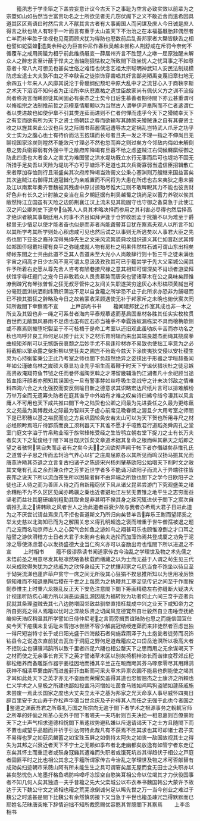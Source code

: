 <!-- { "loadSidebar": true } -->
　　籀夙志于学圭筚之下盖尝妄意计议今古天下之事耻为空言必致实效以前辈为之宗盟如山如岳然当世富贵功名之士所欲见者无几窃伏阁下之义不敢近舍而逺希因具道其区区焉语曰时然后言人不猒其言古者有大事阖国人而问谋及庶人今日诚是庶人得言之秋也故人有轻于一叶而言有重于太山盖天下不治治之在本福基旤胎非偶然者亡羊而补牢胜于坐视也见莵而顾犬犹为得防也厯数前后乱吾邦家者大槩皆鴃舌之相也譬如蛇虿蝗遗类余种必为巨害仲尼作春秋吴越未尝称人荆舒咸在斥罚今奈何不循覆车之戒用闽蜑为相乎前此维扬旤变一薛居州齐言不胜楚人之咻一屈原独醒未解众人之醉忠言至计蔽于悍夫之当轴刚狠怙权之所致閤下政坐忧人之忧耳事之不如尊意者十常八九可想见也甚矣世俗之难悟也伏念艺祖太宗聪明神武知人安民法制规模防虑宏逺士大夫孰不由之不幸鴃舌之徒崇饰穿凿唱其奸言鄙尧陋禹变蔑旧章扫地无余四五十年来人人风靡其说沦于骨髓纲纪颓圯中原大乱中才之流甘心入于商鞅李斯之术天下滔滔不知何者为正论所幸庆厯嘉祐之遗世臣故家尚有佩伏义方之训不流俗尚者称尧言而睎颜徒其间固必有豪杰之士矣今日后生慕善者期待閤下亦云甚重谓可以脩祖宗之法制推前哲之范模羣情颙颙以为当然古人谓举伊尹臯陶而不仁者逺谓仁者以类进故也如使伊臯不引其类连茹而进则不仁者何惮而逺乎今天下之猾贼幸天下之有变而欲有所为天下之贤士倚朝廷之尊而欲输写其肺腑夫猾贼诛之自有其亹贤士收之以旌其来此公议也兵戈之际图书蔀酱儒冠遭辱古之定祸乱岂特武人爪牙之功乎文士实为之腹心也士有待价而沽玉抱璞而长号者且夫一发之不理一指之不伸尚且无聊视国家涂炭则瞠然不能效尺寸理必不然也忽而弃之则过矣方今邻敌内侮如未解倒悬之势兵衞寡弱有外强中干之敝府库殚竭有旦暮不给之虑盗贼江右伺候羇縻绥御之防此四患也大者金人之害尤为难图譬之洪水堤坊既立水行无事而后可也堤坊不固无所措手足矣吾以天险为堤坊不亦可乎塘泺不足道也其次兵衞寡弱当遣信臣招辑散亡来者厚加存恤则行且渐盛矣其次府库殚竭当效衞文公秉心塞渊则万艘继来国益富矣其次盗贼江右御得其道冦雠化为亲戚置而不问将为大患在所虑也古来夷狄之患未尝及江以南累年秦齐晋魏被其残虐中原讨掠殆尽惟大江则不敢睥睨其力不能也彼贪财好色非有长久之计肘腋之变当在旦夕朝廷据有荆吴越蜀之饶尚足以蓄力养锐以俟其敝然恃江立国虽有天险之边防荆襄江汉上流未见其能固守也守御之备莫急于此使江汉之间公卿刺史下逮皁刍荛人人具其术略决择而参用之其利害必尽得也然后择高才绝识者綂其事朝廷用人何事不济且如拜尹逢于仓猝收剧孟于扰攘不以为难至于爵禄曽无少悋足以使才能者奋也似是而非者尚能聋瞽耳目犹在察焉夫观人以所言不如以其所学考其所学则处心积虑咸可见也然后试之以事则无所逃矣以人事君大臣之先务也閤下亚圣之裔孙深得鳬绎先生之文采风流箕裘典坟组织道义其仁如晋赵武其博如郑国侨翊戴社稷有良平之弥缝成就人物有房杜之明果伟然柱石诚可谓山东出相矣绛帐东閤之士共由此道不乏其人吾道未至大光小人尚敢肆行则十哲三千之徒未满也宇宙之间高才日少古风不竞可谓太息汲汲孜孜其可已乎籀尝学于先大父栾城公闻其许予所着右史愿从尊先舍人咨考有陋巷接尺椽之意其相知可谓深矣不肖顷者游梁拜伏馆宇辱枉题门之宠今日非敢若众人畏贵慕势而唐突也譬诸草木在公之臭味矣顾惟潦倒疎冗有琴张曽晳之狂无叔牙管仲之友间关失职遂哭穷途灰心木形槁项黄馘岂可分毫贬屈洴絖洒削纬萧织蒲岂不足以自食籕之所学恐不止于此所求亦恐非为餔啜而已不揆其猖狂之辞略及今日之故若蒙收采顾遇使无补于邦家斥之未晩也俯伏賔次罔知所裁閤下幸察焉不宣
　　上戸部尚书书
　　籕闻建邦犹之作室其成也非一木之所支及其毁也非一绳之可系昔者海内平泰规摹逺而基扄固羣材各胜其任实实枚枚贯百世而无敝飘风暴雨不足虑也虽有匠石亦当袖手不幸蠧蚀蚁漏栋梁不具而榱桷欹侧或不察焉则摧堕圯裂至于不可枝梧于是命工考室以还旧观此虽劬疚辛苦而亦功名之秋也呜呼非良工师何足以预于此天下之材乐育附辑而来出其端良雄杰而绳其挠腐拳曲规矩斧削可以无憾斲丧衰颓之后妙手尤不易逢珍材亦不易致也使拙工率意为之必将截榆以擎承露之槃折柳以樊狂夫之圃岂不殆哉今兹天下涂炭夷狄交侵以安社稷生灵为心持衡鍳秉公正此乃考室之师也閤下负超然绝异之姿挟出于形器之学咺赫蚤闻年如公瑾破乌林之嵗硕大尊显功业先乎祖生而着鞭于时天下宁谧伏猎状杜之徒忌嫉高贤故淹翔符鱼节钺之任而巻怀埏陶烹斡之才滞留畿辅渔钓江湖者凡十余祀顾当途皆血指汗顔者亦预知其误国也一旦有警事棼如丝呼吸生变战守之计未决邻敌之情难料四海六合之大化强狡而安反侧喻日新之德意求其识略宏达尺纸片言可以排难解纷万举万全而无遗筹失防者在庭其谁乎中外始有才难之叹矣诗曰絺兮绤兮凄其以风言庸人不可用也天下咸共推曰閤下今之陆贽也公卿之间最为先进委任之久最为更练蓻文之苑最为美博裁处之际最为智辩天子虚心前席见晩眷奬之渥旦夕大用考室之师閤下是已积穗以基之裕民而庇之方且巩固轮奂安若太山可以为天下贺也所用寻尺之材必经顾盻焉班斤待郢质而良工须利器天下其谁不愿才乎噫致君行道蹈尧舜周孔之堂室门庭文字溢于竹帛勲业昭于旂常綘帐受经之生皆鹗立朝右堂下捉刀之士有长万夫者矣天下之髦俊经于閤下耳目既厌饫矣文章道术据其复命之根而纵其爇天之熖即之望之者骇愕晃自失而走者有之矣今夫之流欲彻声闻于帐下者亦僭越矣恭惟孔氏之道曽子子思之传而孟轲治气养心以扩之庄周屈原各以其所见而鸣汉扬马振其光而唐燕许飏其芬退之立言复古扫诸子之陈迹宋兴杨刘肈基欧阳公始唱天下削时文之敝其文奄有孔孟之余烈兼众作之芳芗近世学者多不能诵习欧阳子而流入于异端往往皆丧邦之说天下所以流血苍生所以困毙者鲜不由异端之所致也閤下之学今日欧阳子之徒也正人待之而为善匪人待之而自新籕窃伏下风从诸父昆弟尝游门下究观盛美之绪余糟粕不为不久区区见闻亦睎骥之乗也近者避地江左贫无置锥之地平生之志穷而益坚老而益壮其磨研编削粗勤其取舍是非甚明不揆其身之疎冗辄进伏于閤下之賔次自谓推孔孟之讲韩欧之风者世人之治此道者益衰少故与我者亦希焉大君子日进此道为之不厌尝试请益焉庶几不拒也吾道斯文乃所归向矣昔羊舌弃乐王鲋而望祁奚之举太史慈以北海知已而为之解围关忠义得孔明超逸之褒而増重于世牛僧孺被退之题门之宠而名动京师古人之心契气合如鱼之游如鸟之翔甚可乐也顾惟潦倒之才口耳之隘譬之游侠滑稽方士日者大君子未剧弃也若夫选抡而加藻饰焉共登成厦之功免于泥涂之辱使涤虑濳心以发扬盛德大业当仁徇义亦可以奋励出竒也惟閤下所以进退之不宣
　　上时相书
　　籀不佞谬忝读书闻道家传古今治乱之学理世及物之术先儒之未悟前圣之用意尽发其枢凛然略备椟载而缮藏之以为士而无益于人谓之茍生见三代以来成败得失犹为之悲戚为之欣怿身经天下之扰攘邦家之屯厄当食不饱坐以待旦至于恸哭流涕也蓬庐荜户贫守一席之间无所役其心狂狷不揆思推所知以为世用凌厉愤悱知难而不知退臯陶后稷在千世之上每愿为之执鞭共工寒浞见传记之间至于作而按劒恭惟主上时乗六龙拨乱反正天下安危注意閤下閤下筹画精稳左右弥缝断大疑决大计视逺听防疚心竭力所以消恶运遏乱源因旤为福转败为功者何止六间三竒乎迩者兵民就其条理盗贼去其七八边防増固邻敌益驯举直措枉裁成中兴之业天下咸知帝力之所自弼亮之得人焉籕以忧时之深故乐贤之切闻风览德寛然自壮毅然自立击唾壶抚絶编仰天浩叹稍温其所学譬如日侍仲尼老之言而旁揖贾谊陆防也思之而能信固冝仕矣今天下疮痍未复诟耻未雪抱冰尝胆不容少解峩冠结绶连茹而来非徒然者百虑岂独一得尺短岂特寸长乎或曰阳光盛于四海敲石者何施霖雨泽于九土抱瓮者徒劳而况饰钻县令之说造次直前犹击瓦缶于洞庭之野何足道哉籕应之曰岱岳沧溟所以极高大者不拒防尘也骐骥鸿鹄所以致千里者四足六翮也相公罄天下之思而用之无余谋竭天下之材而使之无余事长育天下之英才譬诸草木区以别矣椅桐梓漆长而谐律度荐郊丘杞柳松栢养而备雕斲作器宇姜桂因地而播其辛兰芷在畹而飏其芬乌啄豕零尽其用蹲鸱茯神不相渎苹蘩由斯而进羞葑菲由斯而可采夫草木异禀农圃不能易也例能使之竭其才耳如此处天下之英才亦无不奋励而荣耀矣盖得其道也忠智翘杰之士康济之所頼也仁义学术之人皇极之所建也鄙如投盖冯河憎如吐茵食马贱如鸡鸣狗盗陋如蘧蒢戚施未尝废一焉此长国家之度也大丈夫立太平之基为邦家之光天命享人事尽威怀四夷日辟百里安于太山寿于乔松声华蔼当世余庆及子孙得其人而任之无强于此也今者国之鉴道之渊薮吾君之所尊礼万国之所宗向无逾于閤下者学术之根源事务之輗軏官师之所凖的奸偷之所革心无外于閤下者嗟夫一夫巧射则百夫决拾一相忠嘉则百僚景附天下之士声气相求道德相恱閤下虽逺权势避私嫌以斥退请谒天下之士方且随閤下而不置也咸望乎品题而并祈于引达何特此哉凡有不获焉不胜其求也其可却诸士君子实不易得也罗之如获凤麟蓄之如宝珠玉屏之如倒持太阿失之如丧一敌国故视其士之得失为其邦之兴衰近者天下不宁士之无赖如季布者北走幽都矣放逸有如管宁者东走辽东矣其怀土而重迁者或殒身冦雠其遭难而失职者或饿死坑谷其得趋伏于相公之戸庭者固匪平时之比也相公其念之乎籕所谓家传古今治乱之学理世及物之术可否献替有成効矣扫迹朝市采薇山阿有所未能生生之具可谓窘矣居无屋而食无田士之失职亦以甚矣愁忧伤人笔墨扞格鱼喁防吟嘷呼冻馁空自愍笑耳相公命以位竭其才力伏役国事者不知几何人矣其独遗一夫乎昔籕之先大父栾城公以布衣奉书魏国韩公大蒙许予故达于天下魏公守文之贤相也籕之荒芜潦倒诚何足以睎先世之万一当今创业之难过于魏公之时逺甚是閤下比魏公有余然慎防接下又当急于平世也籕虽疎冗岂得默默而已耶姓名茫昧唐突帐下辞情迫拙不知所裁愿赐优容愍其胷臆閤下其察焉
　　上李丞相书
